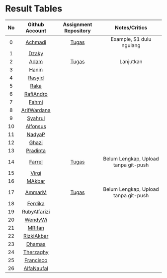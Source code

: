 # Result Tables

| No | Github Account | Assignment Repository | Notes/Critics |
|:--:|:--------------:|:---------------------:|:-------------:|
|0| [Achmadi](https://github.com/mekatronik-achmadi/) | [Tugas](https://github.com/mekatronik-achmadi/tugas-sinyal) | Example, S1 dulu ngulang |
|1| [Dzaky](https://github.com/dzakyadlh) | | |
|2| [Adam](https://github.com/AdamM1-36) | [Tugas](https://github.com/AdamM1-36/tugas-sinyal) | Lanjutkan |
|3| [Hanin](https://github.com/haninsyamsi036) | | |
|4| [Rasyid](https://github.com/rsydfddn) | | |
|5| [Raka](https://github.com/rakamusalim) | | |
|6| [RafiAndro](https://github.com/RafiAndro) | | |
|7| [Fahmi](https://github.com/ITStudent123) | | |
|8| [ArifWardana](https://github.com/arifwardana) | | |
|9| [Syahrul](https://github.com/Syahrulwhyd) | | |
|10| [Alfonsus](https://github.com/Alfonsus-Enrico) | | |
|11| [NadyaP](https://github.com/Nonaminggumerah) | | |
|12| [Ghazi](https://github.com/gap125) | | |
|13| [Pradipta](https://github.com/Pradipta07) | | |
|14| [Farrel](https://github.com/FarrelFasyaWisnugroho) | [Tugas](https://github.com/FarrelFasyaWisnugroho/Tugas-Sinyal-1/) | Belum Lengkap, Upload tanpa git-push |
|15| [Virgi](https://github.com/virgi005) | | |
|16| [MAkbar](https://github.com/MAkbarMZ) | | |
|17| [AmmarM](https://github.com/ammarmuzhaffar) | [Tugas](https://github.com/ammarmuzhaffar/Tugas-Proses-Sinyal-dan-Optimisasi-1) | Belum Lengkap, Upload tanpa git-push |
|18| [Ferdika](https://github.com/FerdikaPradana) | | |
|19| [RubyAlfarizi](https://github.com/RubiAlfa) | | |
|20| [WendyWi](https://github.com/WendyWibowo05) | | |
|21| [MRifan](https://github.com/muhammadrifan2828) | | |
|22| [RizkiAkbar](https://github.com/RizkiAkbar12) | | |
|23| [Dhamas](https://github.com/Dhamas1902) | | |
|24| [Therzaghy](https://github.com/harrytherzaghy) | | |
|25| [Francisco](https://github.com/FranciscoReza) | | |
|26| [AlfaNaufal](https://github.com/lavarrezel) | | |













